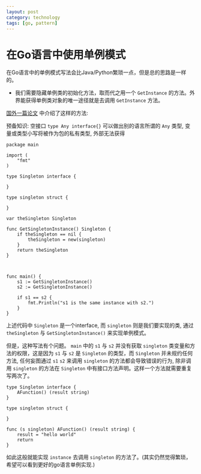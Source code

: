 ```yaml
---
layout: post
category: technology
tags: [go, pattern]
---
```


在Go语言中使用单例模式
=====================

在Go语言中的单例模式写法会比Java/Python繁琐一点，但是总的思路是一样的。

- 我们需要隐藏单例类的初始化方法，取而代之用一个 `GetInstance` 的方法。外界能获得单例类对象的唯一途径就是去调用 `GetInstance` 方法。

[国外一篇论文](http://cxwangyi.wordpress.com/2012/01/01/%E7%94%A8go%E8%AF%AD%E8%A8%80%E5%AE%9E%E7%8E%B0design-patterns/) 中介绍了这样的方法:

预备知识: 空接口 `type Any interface{}` 可以做出别的语言所谓的 `Any` 类型, 变量或类型小写将被作为包的私有类型, 外部无法获得



    package main

    import (
        "fmt"
    )

    type Singleton interface {

    }

    type singleton struct {

    }

    var theSingleton Singleton

    func GetSingletonInstance() Singleton {
        if theSingleton == nil {
            theSingleton = new(singleton)
        }
        return theSingleton
    }



    func main() {
        s1 := GetSingletonInstance()
        s2 := GetSingletonInstance()

        if s1 == s2 {
            fmt.Println("s1 is the same instance with s2.")
        }
    }

上述代码中 `Singleton` 是一个interface, 而 `singleton` 则是我们要实现的类, 通过 `theSingleton` 与 `GetSingletonInstance()` 来实现单例模式。

但是，这种写法有个问题。 `main` 中的 `s1` 与 `s2` 并没有获取 `singleton` 类变量和方法的权限，这是因为 `s1` 与 `s2` 是 `Singleton` 的类型，而 `Singleton` 并未规约任何方法, 任何妄图通过 `s1` `s2` 来调用 `singleton` 的方法都会导致错误的行为, 除非调用 `singleton` 的方法在 `Singleton` 中有接口方法声明。这样一个方法就需要重复写两次了。

    type Singleton interface {
        AFunction() (result string)
    }

    type singleton struct {

    }

    func (s singleton) AFunction() (result string) {
        result = "hello world"
        return
    }

如此这般就能实现 `instance` 去调用 `singleton` 的方法了。(其实仍然觉得繁琐，希望可以看到更好的go语言单例实现.)
